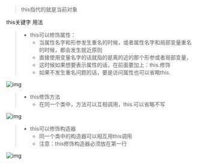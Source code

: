 > this指代的就是当前对象


this关键字 用法
> - this可以修饰属性：
>    - 当属性名字和形参发生重名的时候，或者属性名字和局部变量重名的时候，都会发生就近原则
>    - 直接使用变量名字的话就指的是离的近的那个形参或者局部变量，
>    - 这时候如果想要表示属性的话，在前面要加上：this.修饰
>    - 如果不发生重名问题的话，要是访问属性也可以省略this.

![img](https://gitee.com/xleixz/CloudNotes-Images/raw/master/Typora-Images/20220427190143.png)

> - this修饰方法
>    - 在同一个类中，方法可以互相调用，this.可以省略不写

![img](https://gitee.com/xleixz/CloudNotes-Images/raw/master/Typora-Images/20220427190149.png)

> - this可以修饰构造器
>    - 同一个类中的构造器可以相互用this调用
>    - 注意：this修饰构造器必须放在第一行

![img](https://gitee.com/xleixz/CloudNotes-Images/raw/master/Typora-Images/20220427190156.png)

